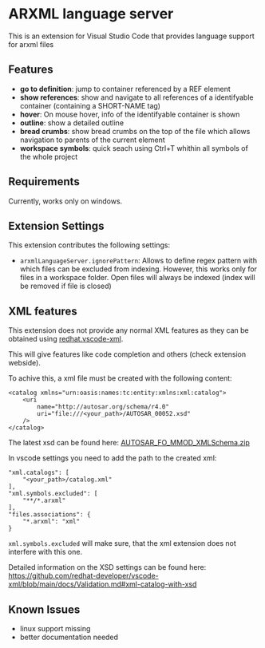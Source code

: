 # ARXML language server

This is an extension for Visual Studio Code that provides language support for arxml files

## Features

- **go to definition**: jump to container referenced by a REF element
- **show references**: show and navigate to all references of a identifyable container (containing a SHORT-NAME tag)
- **hover**: On mouse hover, info of the identifyable container is shown
- **outline**: show a detailed outline
- **bread crumbs**: show bread crumbs on the top of the file which allows navigation to parents of the current element
- **workspace symbols**: quick seach using Ctrl+T whithin all symbols of the whole project

## Requirements

Currently, works only on windows.

## Extension Settings

This extension contributes the following settings:

- `arxmlLanguageServer.ignorePattern`: Allows to define regex pattern with which files can be excluded from indexing. However, this works only for files in a workspace folder. Open files will always be indexed (index will be removed if file is closed)

## XML features

This extension does not provide any normal XML features as they can be obtained using [redhat.vscode-xml](https://marketplace.visualstudio.com/items?itemName=redhat.vscode-xml).

This will give features like code completion and others (check extension webside).

To achive this, a xml file must be created with the following content:

```
<catalog xmlns="urn:oasis:names:tc:entity:xmlns:xml:catalog">
    <uri
        name="http://autosar.org/schema/r4.0"
        uri="file:///<your_path>/AUTOSAR_00052.xsd"
    />
</catalog>
```

The latest xsd can be found here: [AUTOSAR_FO_MMOD_XMLSchema.zip](https://www.autosar.org/fileadmin/standards/R23-11/FO/AUTOSAR_FO_MMOD_XMLSchema.zip)

In vscode settings you need to add the path to the created xml:

```
"xml.catalogs": [
    "<your_path>/catalog.xml"
],
"xml.symbols.excluded": [
    "**/*.arxml"
],
"files.associations": {
    "*.arxml": "xml"
}
```

`xml.symbols.excluded` will make sure, that the xml extension does not interfere with this one.

Detailed information on the XSD settings can be found here: https://github.com/redhat-developer/vscode-xml/blob/main/docs/Validation.md#xml-catalog-with-xsd

## Known Issues

- linux support missing
- better documentation needed
